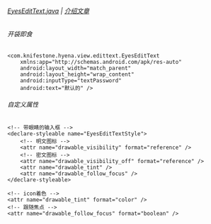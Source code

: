 ###### [EyesEditText.java][file] | [介绍文章][blog]

###### 开袋即食

```
<com.knifestone.hyena.view.edittext.EyesEditText
    xmlns:app="http://schemas.android.com/apk/res-auto"
    android:layout_width="match_parent"
    android:layout_height="wrap_content"
    android:inputType="textPassword"
    android:text="默认的" />
```

###### 自定义属性
```
<!-- 带眼睛的输入框 -->
<declare-styleable name="EyesEditTextStyle">
    <!-- 明文图标 -->
    <attr name="drawable_visibility" format="reference" />
    <!-- 密文图标 -->
    <attr name="drawable_visibility_off" format="reference" />
    <attr name="drawable_tint" />
    <attr name="drawable_follow_focus" />
</declare-styleable>

<!-- icon着色 -->
<attr name="drawable_tint" format="color" />
<!-- 跟随焦点 -->
<attr name="drawable_follow_focus" format="boolean" />
```

[file]: https://github.com/KnifeStone/Hyena/blob/master/hyenalibrary/src/main/java/com/knifestone/hyena/view/edittext/EyesEditText.java
[blog]: http://www.jianshu.com/p/cc0d0ff63ae1

